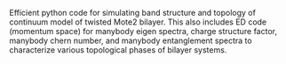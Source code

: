 Efficient python code for simulating band structure and topology of continuum model of twisted Mote2 bilayer. This also includes ED code (momentum space) for manybody eigen spectra, charge structure factor, manybody chern number, and manybody entanglement spectra to characterize various topological phases of bilayer systems. 
